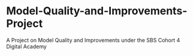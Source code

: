 # Model-Quality-and-Improvements-Project
A Project on Model Quality and Improvements under the SBS Cohort 4 Digital Academy
